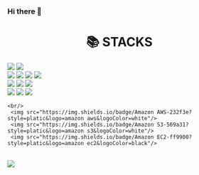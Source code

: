### Hi there 👋

<div align=center><h1>📚 STACKS</h1></div>

<div align=left>
  
  
 <img src="https://img.shields.io/badge/GitHub-181717?style=platic&logo=github&logoColor=white"/>
  <img src="https://img.shields.io/badge/Git-f05032?style=platic&logo=git&logoColor=white"/>
  <br/>
  <img src="https://img.shields.io/badge/HTML5-E34F26?style=platic&logo=html5&logoColor=white"/>
  <img src="https://img.shields.io/badge/CSS3-1572B6?style=platic&logo=css3&logoColor=white"/>
     <img src="https://img.shields.io/badge/Sass-cc6699?style=platic&logo=sass&logoColor=white"/>
   <img src="https://img.shields.io/badge/JavaScript-f7df1e?style=platic&logo=javascript&logoColor=black"/>
  <br/>
  <img src="https://img.shields.io/badge/React-61DAFB?style=platic&logo=react&logoColor=black"/>
  <img src="https://img.shields.io/badge/Redux-764ABC?style=platic&logo=redux&logoColor=white"/>
  <img src="https://img.shields.io/badge/React Router-ca4245?style=platic&logo=react router&logoColor=white"/>
  <br/>
  <img src="https://img.shields.io/badge/Node.js-339933?style=platic&logo=node.js&logoColor=white"/>
  <img src="https://img.shields.io/badge/Axios-5a29e4?style=platic&logo=axios&logoColor=white"/>
  <img src="https://img.shields.io/badge/MongoDB-47A248?style=platic&logo=mongodb&logoColor=white"/>
  
    <br/>
     <img src="https://img.shields.io/badge/Amazon AWS-232f3e?style=platic&logo=amazon aws&logoColor=white"/> 
     <img src="https://img.shields.io/badge/Amazon S3-569a31?style=platic&logo=amazon s3&logoColor=white"/>
     <img src="https://img.shields.io/badge/Amazon EC2-ff9900?style=platic&logo=amazon ec2&logoColor=black"/>
  <br/>   
    <img src="https://img.shields.io/badge/Docker-2496ED?style=platic&logo=docker&logoColor=white"/>
  
</div>
<!--
**kimjihyeona/kimjihyeona** is a ✨ _special_ ✨ repository because its `README.md` (this file) appears on your GitHub profile.

Here are some ideas to get you started:

- 🔭 I’m currently working on ...
- 🌱 I’m currently learning ...
- 👯 I’m looking to collaborate on ...
- 🤔 I’m looking for help with ...
- 💬 Ask me about ...
- 📫 How to reach me: ...
- 😄 Pronouns: ...
- ⚡ Fun fact: ...
-->
